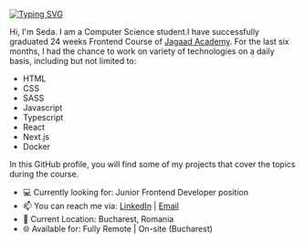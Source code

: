 [![Typing SVG](https://readme-typing-svg.herokuapp.com?font=Fira+Code&weight=500&duration=3000&pause=1000&color=1590F7&repeat=false&width=435&lines=Seda+Nur+Murat+-+Frontend+Developer)](https://git.io/typing-svg)

Hi, I'm Seda. I am a Computer Science student.I have successfully graduated 24 weeks Frontend Course of [Jagaad Academy](https://academy.jagaad.com/). For the last six months, I had the chance to work on variety of technologies on a daily basis, including but not limited to:
* HTML
* CSS
* SASS
* Javascript
* Typescript
* React
* Next.js
* Docker

In this GitHub profile, you will find some of my projects that cover the topics during the course.
* 💻 Currently looking for: Junior Frontend Developer position
* 📫 You can reach me via: [LinkedIn](https://www.linkedin.com/in/seda-nur-murat/) | [Email](mailto:snurmur.pr@gmail.com)
* 📍 Current Location: Bucharest, Romania
* 🌐 Available for: Fully Remote | On-site (Bucharest)
